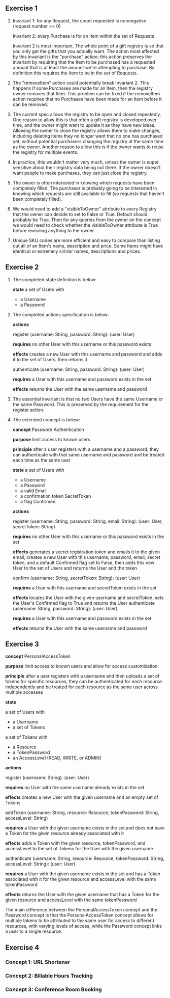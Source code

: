 ## Exercise 1

1. Invariant 1: for any Request, the count requested is nonnegative (request.number >= 0)

   Invariant 2: every Purchase is for an Item within the set of Requests

   Invariant 2 is most important. The whole point of a gift registry is so that you only get the gifts that you actually want. The action most affected by this invariant is the "purchase" action; this action preserves the invariant by requiring that the Item to be purchased has a requested amount that is at least the amount we're attempting to purchase. By definition this requires the Item to be in the set of Requests.

2. The "removeItem" action could potentially break Invariant 2. This happens if some Purchases are made for an Item, then the registry owner removes that Item. This problem can be fixed if the removeItem action requires that no Purchases have been made for an Item before it can be removed.

3. The current spec allows the registry to be open and closed repeatedly. One reason to allow this is that often a gift registry is developed over time, and the owner might want to update it as they have new ideas. Allowing the owner to close the registry allows them to make changes, including deleting items they no longer want that no one has purchased yet, without potential purchasers changing the registry at the same time as the owner. Another reason to allow this is if the owner wants to reuse the registry for multiple events.

4. In practice, this wouldn't matter very much, unless the owner is super sensitive about their registry data being out there. If the owner doesn't want people to make purchases, they can just close the registry.

5. The owner is often interested in knowing which requests have been completely filled. The purchaser is probably going to be interested in knowing which requests are still available to fill (so requests that haven't been completely filled).

6. We would need to add a "visibleToOwner" attribute to every Registry that the owner can decide to set to False or True. Default should probably be True. Then for any queries from the owner on the concept we would need to check whether the visibleToOwner attribute is True before revealing anything to the owner.

7. Unique SKU codes are more efficient and easy to compare than listing out all of an Item's name, description and price. Some Items might have identical or extremely similar names, descriptions and prices.

## Exercise 2

1. The completed state definition is below:

   **state**
   a set of Users with

   - a Username
   - a Password

2. The completed actions specification is below:

   **actions**

   register (username: String, password: String): (user: User)

   **requires** no other User with this username or this password exists

   **effects** creates a new User with this username and password and adds it to the set of Users, then returns it

   authenticate (username: String, password: String): (user: User)

   **requires** a User with this username and password exists in the set

   **effects** returns the User with the same username and password

3. The essential invariant is that no two Users have the same Username or the same Password. This is preserved by the requirement for the register action.

4. The extended concept is below:

   **concept** Password Authentication

   **purpose** limit access to known users

   **principle** after a user registers with a username and a password, they can authenticate with that same username and password and be treated each time as the same user

   **state**
   a set of Users with

   - a Username
   - a Password
   - a valid Email
   - a confirmation token SecretToken
   - a flag Confirmed

   **actions**

   register (username: String, password: String, email: String): (user: User, secretToken: String)

   **requires** no other User with this username or this password exists in the set

   **effects** generates a secret registration token and emails it to the given email, creates a new User with this username, password, email, secret token, and a default Confirmed flag set to False, then adds this new User to the set of Users and returns the User and the token

   confirm (username: String, secretToken: String): (user: User)

   **requires** a User with this username and secretToken exists in the set

   **effects** locates the User with the given username and secretToken, sets the User's Confirmed flag to True and returns the User
   authenticate (username: String, password: String): (user: User)

   **requires** a User with this username and password exists in the set

   **effects** returns the User with the same username and password

## Exercise 3

**concept** PersonalAccessToken

**purpose** limit access to known users and allow for access customization

**principle** after a user registers with a username and then uploads a set of tokens for specific resources, they can be authenticated for each resource independently and be treated for each resource as the same user across multiple accesses

**state**

a set of Users with

- a Username
- a set of Tokens

a set of Tokens with

- a Resource
- a TokenPassword
- an AccessLevel (READ, WRITE, or ADMIN)

**actions**

register (username: String): (user: User)

**requires** no User with the same username already exists in the set

**effects** creates a new User with the given username and an empty set of Tokens

addToken (username: String, resource: Resource, tokenPassword: String, accessLevel: String)

**requires** a User with the given username exists in the set and does not have a Token for the given resource already associated with it

**effects** adds a Token with the given resource, tokenPassword, and accessLevel to the set of Tokens for the User with the given username

authenticate (username: String, resource: Resource, tokenPassword: String, accessLevel: String): (user: User)

**requires** a User with the given username exists in the set and has a Token associated with it for the given resource and accessLevel with the same tokenPassword

**effects** returns the User with the given username that has a Token for the given resource and accessLevel with the same tokenPassword

The main difference between the PersonalAccessToken concept and the Password concept is that the PersonalAccessToken concept allows for multiple tokens to be attributed to the same user for access to different resources, with varying levels of access, while the Password concept links a user to a single resource.

## Exercise 4

### Concept 1: URL Shortener

### Concept 2: Billable Hours Tracking

### Concept 3: Conference Room Booking
